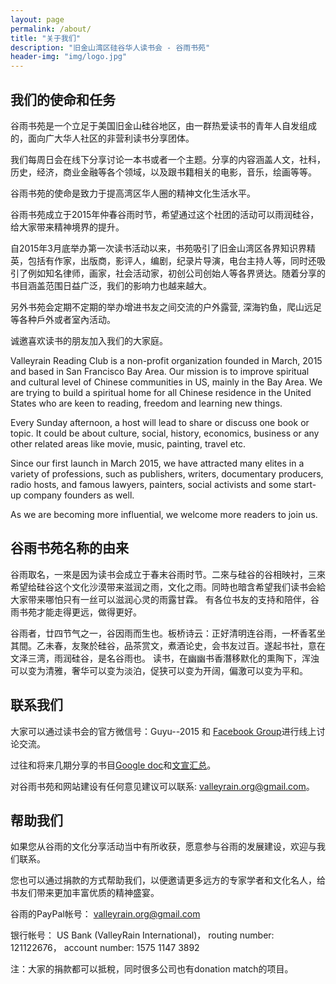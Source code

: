 ```yaml
---
layout: page
permalink: /about/
title: "关于我们"
description: "旧金山湾区硅谷华人读书会 - 谷雨书苑"
header-img: "img/logo.jpg"
---
```



我们的使命和任务
----------------

谷雨书苑是一个立足于美国旧金山硅谷地区，由一群热爱读书的青年人自发组成的，面向广大华人社区的非营利读书分享团体。

我们每周日会在线下分享讨论一本书或者一个主题。分享的内容涵盖人文，社科，历史，经济，商业金融等各个领域，以及跟书籍相关的电影，音乐，绘画等等。

谷雨书苑的使命是致力于提高湾区华人圈的精神文化生活水平。

谷雨书苑成立于2015年仲春谷雨时节，希望通过这个社团的活动可以雨润硅谷，给大家带来精神境界的提升。

自2015年3月底举办第一次读书活动以来，书苑吸引了旧金山湾区各界知识界精英，包括有作家，出版商，影评人，编剧，纪录片导演，电台主持人等，同时还吸引了例如知名律师，画家，社会活动家，初创公司创始人等各界贤达。随着分享的书目涵盖范围日益广泛，我们的影响力也越来越大。

另外书苑会定期不定期的举办增进书友之间交流的户外露营, 深海钓鱼，爬山远足等各种戶外或者室內活动。

诚邀喜欢读书的朋友加入我们的大家庭。

Valleyrain Reading Club is a non-profit organization founded in March, 2015 and based in San Francisco Bay Area. Our mission is to improve spiritual and cultural level of Chinese communities in US, mainly in the Bay Area. We are trying to build a spiritual home for all Chinese residence in the United States who are keen to reading, freedom and learning new things.

Every Sunday afternoon, a host will lead to share or discuss one book or topic. It could be about culture, social, history, economics, business or any other related areas like movie, music, painting, travel etc.

Since our first launch in March 2015, we have attracted many elites in a variety of professions, such as publishers, writers, documentary producers, radio hosts, and famous lawyers, painters, social activists and some start-up company founders as well.

As we are becoming more influential, we welcome more readers to join us.


谷雨书苑名称的由来
------------------

谷雨取名，一來是因为读书会成立于春末谷雨时节。二來与硅谷的谷相映衬，三來希望给硅谷这个文化沙漠带来滋润之雨，文化之雨。同時也暗含希望我们读书会給大家带来哪怕只有一丝可以滋润心灵的雨露甘霖。
有各位书友的支持和陪伴，谷雨书苑才能走得更远，做得更好。

谷雨者，廿四节气之一，谷因雨而生也。板桥诗云：正好清明连谷雨，一杯香茗坐其間。乙未春，友聚於硅谷，品茶赏文，煮酒论史，会书友过百。遂起书社，意在文泽三湾，雨润硅谷，是名谷雨也。
读书，在幽幽书香潛移默化的熏陶下，浑浊可以变为清雅，奢华可以变为淡泊，促狭可以变为开阔，偏激可以变为平和。

联系我们
--------

大家可以通过读书会的官方微信号：Guyu-\-2015 和 [Facebook Group](http://www.facebook.com/groups/ValleyRain)进行线上讨论交流。

过往和将来几期分享的书目[Google doc](http://goo.gl/k8CgKM)和[文宣汇总](http://goo.gl/OTYGdA)。

对谷雨书苑和网站建设有任何意见建议可以联系: [valleyrain.org@gmail.com](mailto:valleyrain.org@gmail.com)。


帮助我们
--------
如果您从谷雨的文化分享活动当中有所收获，愿意参与谷雨的发展建设，欢迎与我们联系。

您也可以通过捐款的方式帮助我们，以便邀请更多远方的专家学者和文化名人，给书友们带来更加丰富优质的精神盛宴。

谷雨的PayPal帐号： valleyrain.org@gmail.com

银行帐号： US Bank (ValleyRain International)， routing number: 121122676， account number:  1575 1147 3892
             
注：大家的捐款都可以抵稅，同时很多公司也有donation match的项目。

